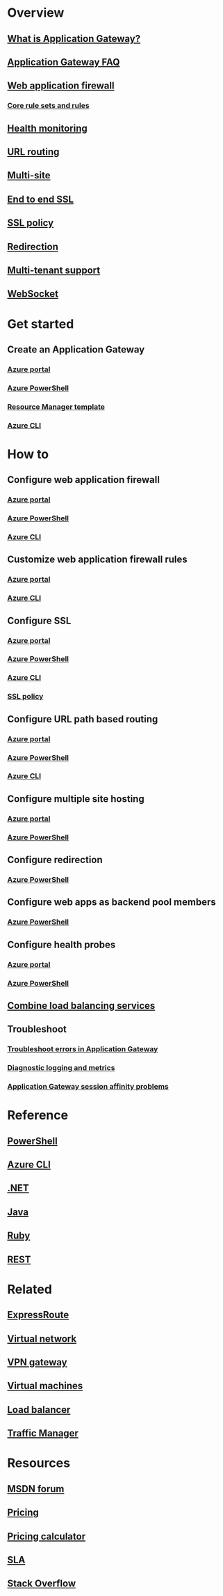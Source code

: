 # Overview
## [What is Application Gateway?](application-gateway-introduction.md)
## [Application Gateway FAQ](application-gateway-faq.md)
## [Web application firewall](application-gateway-web-application-firewall-overview.md)
### [Core rule sets and rules](application-gateway-crs-rulegroups-rules.md)
## [Health monitoring](application-gateway-probe-overview.md)
## [URL routing](application-gateway-url-route-overview.md)
## [Multi-site](application-gateway-multi-site-overview.md)
## [End to end SSL](application-gateway-backend-ssl.md)
## [SSL policy](application-gateway-ssl-policy-overview.md)
## [Redirection](application-gateway-redirect-overview.md)
## [Multi-tenant support](application-gateway-web-app-overview.md)
## [WebSocket](application-gateway-websocket.md)
# Get started
## Create an Application Gateway
### [Azure portal](application-gateway-create-gateway-portal.md)
### [Azure PowerShell](application-gateway-create-gateway-arm.md)
### [Resource Manager template](application-gateway-create-gateway-arm-template.md)
### [Azure CLI](application-gateway-create-gateway-cli.md)
# How to
## Configure web application firewall
### [Azure portal](application-gateway-web-application-firewall-portal.md)
### [Azure PowerShell](application-gateway-web-application-firewall-powershell.md)
### [Azure CLI](application-gateway-web-application-firewall-cli.md)
## Customize web application firewall rules
### [Azure portal](application-gateway-customize-waf-rules-portal.md)
### [Azure CLI](application-gateway-customize-waf-rules-cli.md)
## Configure SSL
### [Azure portal](application-gateway-ssl-portal.md)
### [Azure PowerShell](application-gateway-ssl-arm.md)
### [Azure CLI](application-gateway-ssl-cli.md)
### [SSL policy](application-gateway-configure-ssl-policy-powershell.md)
## Configure URL path based routing
### [Azure portal](application-gateway-create-url-route-portal.md)
### [Azure PowerShell](application-gateway-create-url-route-arm-ps.md)
### [Azure CLI](application-gateway-create-url-route-cli.md)
## Configure multiple site hosting
### [Azure portal](application-gateway-create-multisite-portal.md)
### [Azure PowerShell](application-gateway-create-multisite-azureresourcemanager-powershell.md)
## Configure redirection
### [Azure PowerShell](application-gateway-configure-redirect-powershell.md)
## Configure web apps as backend pool members
### [Azure PowerShell](application-gateway-web-app-powershell.md)
## Configure health probes
### [Azure portal](application-gateway-create-probe-portal.md)
### [Azure PowerShell](application-gateway-create-probe-ps.md)
## [Combine load balancing services](../traffic-manager/traffic-manager-load-balancing-azure.md)
## Troubleshoot
### [Troubleshoot errors in Application Gateway](application-gateway-troubleshooting-502.md)
### [Diagnostic logging and metrics](application-gateway-diagnostics.md)
### [Application Gateway session affinity problems](https://support.microsoft.com/help/4033827/troubleshooting-azure-application-gateway-session-affinity-issues)
# Reference
## [PowerShell](https://docs.microsoft.com/powershell/azure/overview)
## [Azure CLI](/cli/network/application-gateway)
## [.NET](https://docs.microsoft.com/dotnet/api)
## [Java](/java/api/com.microsoft.azure.management.network)
## [Ruby](http://www.rubydoc.info/gems/azure_mgmt_network/0.8.0/Azure/ARM/Network/ApplicationGateways)
## [REST](https://docs.microsoft.com/rest/api/applicationgateway)
# Related
## [ExpressRoute](/expressroute/)
## [Virtual network](/virtual-network/)
## [VPN gateway](/vpn-gateway/)
## [Virtual machines](/virtual-machines/)
## [Load balancer](/load-balancer/)
## [Traffic Manager](/traffic-manager/)
# Resources
## [MSDN forum](https://social.msdn.microsoft.com/Forums/en-US/home?forum=WAVirtualMachinesVirtualNetwork)
## [Pricing](https://www.azure.cn/pricing/details/application-gateway/)
## [Pricing calculator](https://www.azure.cn/pricing/calculator/)
## [SLA](https://www.azure.cn/support/legal/sla/)
## [Stack Overflow](http://stackoverflow.com/questions/tagged/azure-application-gateway)

